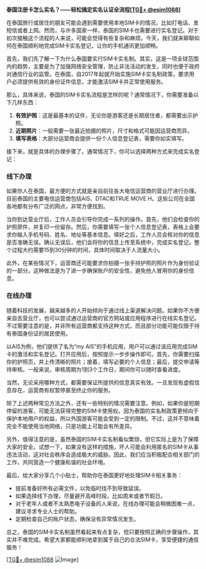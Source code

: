 **泰国注册卡怎么实名？——轻松搞定实名认证全流程[[TG💪+ @esim1088](https://t.me/s/esim1088)]**

在泰国旅行或居住的朋友可能会遇到需要使用本地SIM卡的情况，比如打电话、发短信或者上网。然而，与许多国家一样，泰国的SIM卡也需要进行实名登记。对于初次接触这个流程的人来说，可能会觉得有些复杂和麻烦。今天，我们就来聊聊如何在泰国顺利地完成SIM卡实名登记，让你的手机通讯更加顺畅。

首先，我们先了解一下为什么泰国要实行SIM卡实名制。其实，这是一项全球范围内的趋势，主要是为了加强网络安全管理，防止非法活动的发生，同时也便于政府对通信行业的监管。在泰国，自2017年起就开始实施SIM卡实名制政策，要求用户必须提供有效的身份证件信息，才能激活SIM卡并正常使用服务。

那么，具体来说，泰国的SIM卡实名流程是怎样的呢？通常情况下，你需要准备以下几样东西：

1. **有效护照**：这是最基本的证件，无论你是游客还是长期居住者，都需要出示护照。
2. **近期照片**：一般需要一张最近拍摄的照片，尺寸和格式可能因运营商而异。
3. **填写表格**：大部分运营商会提供一份个人信息登记表，需要你如实填写。

接下来，就是具体的办理步骤了。通常情况下，你可以选择两种方式来完成实名登记：

### 线下办理

如果你人在泰国，最方便的方式就是亲自前往各大电信运营商的营业厅进行办理。目前泰国的主要电信运营商包括AIS、DTAC和TRUE MOVE H。这些公司在全国各地都有分布广泛的网点，非常方便找到。

当你到达营业厅后，工作人员会引导你完成一系列的操作。首先，他们会检查你的护照原件，并复印一份留存。然后，你需要填写一张个人信息登记表，表格上会要求你输入手机号码、姓名、地址等基本信息。填好之后，工作人员会核对你的信息是否准确无误。确认无误后，他们会将你的信息上传至系统中，完成实名登记。整个过程大约需要15到30分钟的时间，具体时间取决于人流量大小。

此外，在某些情况下，运营商还可能要求你拍摄一张手持护照的照片作为身份验证的一部分。这种做法是为了进一步确保账户的安全性，避免他人冒用你的身份信息。

### 在线办理

随着科技的发展，越来越多的人开始倾向于通过线上渠道解决问题。如果你不方便亲自去营业厅，也可以尝试通过运营商的官方网站或应用程序进行在线实名登记。不过需要注意的是，并非所有运营商都支持这种方式，而且部分功能可能仅限于持有泰国身份证的居民使用。

以AIS为例，他们提供了名为“my AIS”的手机应用，用户可以通过该应用完成SIM卡的激活和实名登记。打开应用后，按照提示一步步操作即可。首先，你需要扫描你的护照页，并上传清晰的照片；接着，填写必要的个人信息；最后，提交申请等待审核。一般来说，审核周期为1到3个工作日，期间你可以随时查看进度。

当然，无论采用哪种方式，都需要保证所提供的信息真实有效。一旦发现有虚假信息存在，运营商有权暂停甚至终止你的服务。

除了上述两种常见方法之外，还有一些特别的情况需要注意。例如，如果你是短期停留的游客，可能无法获得完整的SIM卡使用权。因为泰国的实名制政策更倾向于保护本地用户的权益，所以外国游客可能会受到一定的限制。不过，这并不意味着完全不能使用当地网络，只是功能上可能会有所差异。

另外，值得注意的是，虽然泰国的SIM卡实名制看似繁琐，但它实际上是为了保障大家的安全。试想一下，如果没有这样的措施，坏人可能会利用匿名的SIM卡从事违法活动，这对社会秩序会造成极大的威胁。因此，我们应当积极配合相关部门的工作，共同营造一个健康和谐的社会环境。

最后，给大家分享几个小贴士，帮助你在泰国更好地处理SIM卡相关事务：

- 提前准备好所有必需文件，以免临时找不到导致延误。
- 如果选择线下办理，尽量避开高峰时段，比如周末或者节假日。
- 对于老年人或者不太熟悉电子设备的人来说，在线办理可能会稍微困难一点，建议寻求专业人士的帮助。
- 定期检查自己的账户状态，确保没有异常情况发生。

总之，泰国的SIM卡实名制虽然看起来有点复杂，但只要按照正确的步骤操作，其实并不难完成。希望大家都能顺利地拿到属于自己的合法SIM卡，享受便捷的通信服务！

[[TG💪+ @esim1088](https://t.me/s/esim1088) ![Image](https://i.postimg.cc/4NQfJmqS/Snipaste-2025-05-13-00-14-12.png)]